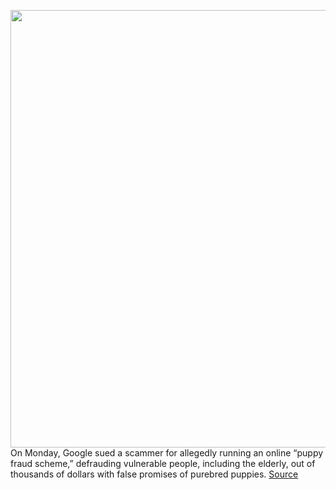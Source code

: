 <img src='https://cdn.vox-cdn.com/thumbor/dmPGd_q8UwjEFOPy5Ekg0dzLvWQ=/0x0:4000x2711/1200x800/filters:focal(1680x1036:2320x1676)/cdn.vox-cdn.com/uploads/chorus_image/image/70735511/650432264.0.jpg' width='700px' /><br/>
On Monday, Google sued a scammer for allegedly running an online “puppy fraud scheme,” defrauding vulnerable people, including the elderly, out of thousands of dollars with false promises of purebred puppies.
<a href='https://www.theverge.com/2022/4/11/23019726/google-puppy-fraud-aarp-scammer-basset-hound-dog'> Source <a/>